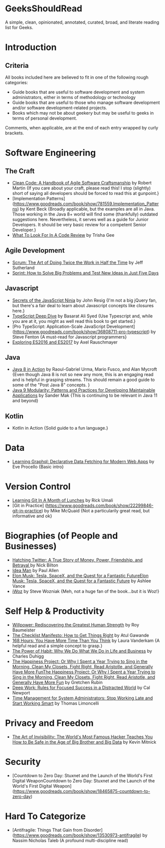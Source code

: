 # GeeksShouldRead
A simple, clean, opinionated, annotated, curated, broad, and literate reading list for Geeks. 

Introduction
============

Criteria
--------

All books included here are believed to fit in one of the following rough categories:

* Guide books that are useful to software development and system administrators, either in terms of methodology or technology
* Guide books that are useful to those who manage software development and/or software development-related projects.
* Books which may not be about geekery but may be useful to geeks in terms of personal development.


Comments, when applicable, are at the end of each entry wrapped by curly brackets.

Software Engineering
====================

The Craft
---------

* [Clean Code: A Handbook of Agile Software Craftsmanship](https://www.goodreads.com/book/show/3735293-clean-code) by Robert Martin {If you care about your craft, please read this! I stop (slightly) short of saying all developers should be forced to read this at gunpoint.}
* [Implementation Patterns] (https://www.goodreads.com/book/show/781559.Implementation_Patterns) by Kent Beck {Broadly applicable, but the examples are all in Java. Those working in the Java 8+ world will find some (thankfully) outdated suggestions here.  Nevertheless, it serves well as a guide for Junior Developers. It should be very basic review for a competent Senior Developer.}
* [What To Look For In A Code Review](https://www.goodreads.com/book/show/28942299-what-to-look-for-in-a-code-review) by Trisha Gee

Agile Development
-----------------

* [Scrum: The Art of Doing Twice the Work in Half the Time](https://www.goodreads.com/book/show/19288230-scrum) by Jeff Sutherland
* [Sprint: How to Solve Big Problems and Test New Ideas in Just Five Days](https://www.goodreads.com/book/show/25814544-sprint)

Javascript
----------

* [Secrets of the JavaScript Ninja](https://www.goodreads.com/book/show/4373732-secrets-of-the-javascript-ninja) by John Resig {I'm not a big jQuery fan, but there's a fair deal to learn about Javascript concepts like closures here.}
* [TypeScript Deep Dive](https://www.goodreads.com/book/show/29634529-typescript-deep-dive?from_search=true) by Basarat Ali Syed {Use Typescript and, while you are at it, you might as well read this book to get started.}
* [Pro TypeScript: Application-Scale JavaScript Development] (https://www.goodreads.com/book/show/36808711-pro-typescript) by Steve Fenton {A must-read for Javascript programmers}
* [Exploring ES2016 and ES2017](https://www.goodreads.com/book/show/32727150-exploring-es2016-and-es2017) by Axel Rauschmayer

Java
----
	
* [Java 8 in Action](https://www.goodreads.com/book/show/20534354-java-8-in-action?ac=1&from_search=true) by  Raoul-Gabriel Urma, Mario Fusco, and Alan Mycroft {Even though Java 8 is not so new any more, this is an engaging read and is helpful in grasping streams. This should remain a good guide to some of the "Post Java 8" concepts. }
* [Java 9 Modularity: Patterns and Practices for Developing Maintainable Applications](https://www.goodreads.com/book/show/36200568-java-9-modularity) by Sander Mak {This is continuing to be relevant in Java 11 and beyond}

Kotlin
------

* Kotlin in Action {Solid guide to a fun language.}


Data
====

* [Learning Graphql: Declarative Data Fetching for Modern Web Apps](https://www.goodreads.com/book/show/37588199-learning-graphql) by Eve Procello {Basic intro}

Version Control
===============

* [Learning Git In A Month of Lunches](https://www.goodreads.com/book/show/26778698-learn-git-in-a-month-of-lunches) by Rick Umali
* [Git in Practice] (https://www.goodreads.com/book/show/22299846-git-in-practice) by Mike McQuaid {Not a particularily great read, but informative and ok}

Biographies (of People and Businesses)
======================================

* [Hatching Twitter: A True Story of Money, Power, Friendship, and Betrayal ](https://www.goodreads.com/book/show/18656827-hatching-twitter) by Nick Bilton
* [Idea Man](https://www.goodreads.com/book/show/10139649-idea-man) by Paul Allen 
* [Elon Musk: Tesla, SpaceX, and the Quest for a Fantastic FutureElon Musk: Tesla, SpaceX, and the Quest for a Fantastic Future](https://www.goodreads.com/book/show/22535480-elon-musk) by Ashlee Vance
* [iWoz](https://www.goodreads.com/book/show/5558.iWoz) by Steve Wozniak {Meh, not a huge fan of the book...but it is Woz!}

Self Help & Productivity
=========================

* [Willpower: Rediscovering the Greatest Human Strength](https://www.goodreads.com/book/show/11104933-willpower) by Roy Baumeister
* [The Checklist Manifesto: How to Get Things Right](https://www.goodreads.com/book/show/6667514-the-checklist-manifesto) by Atul Gawande
* [168 Hours: You Have More Time Than You Think](https://www.goodreads.com/book/show/7847359-168-hours) by Laura Vanderkam {A helpful read and a simple concept to grasp.}
* [The Power of Habit: Why We Do What We Do in Life and Business](https://www.goodreads.com/book/show/12609433-the-power-of-habit) by Charles Duhigg
* [The Happiness Project: Or Why I Spent a Year Trying to Sing in the Morning, Clean My Closets, Fight Right, Read Aristotle, and Generally Have More FunThe Happiness Project: Or Why I Spent a Year Trying to Sing in the Morning, Clean My Closets, Fight Right, Read Aristotle, and Generally Have More Fun](https://www.goodreads.com/book/show/6398634-the-happiness-project) by Gretchen Rubin
* [Deep Work: Rules for Focused Success in a Distracted World](https://www.goodreads.com/book/show/25744928-deep-work) by Cal Newport
* [Time Management for System Administrators: Stop Working Late and Start Working Smart](https://www.goodreads.com/book/show/376236.Time_Management_for_System_Administrators?ac=1&from_search=true) by Thomas Limoncelli

Privacy and Freedom
===================

* [The Art of Invisibility: The World's Most Famous Hacker Teaches You How to Be Safe in the Age of Big Brother and Big Data](https://www.goodreads.com/book/show/30363785-the-art-of-invisibility) by Kevin Mitnick

Security
========

* [Countdown to Zero Day: Stuxnet and the Launch of the World's First Digital WeaponCountdown to Zero Day: Stuxnet and the Launch of the World's First Digital Weapon] (https://www.goodreads.com/book/show/18465875-countdown-to-zero-day)

Hard To Categorize
==================

* [Antifragile: Things That Gain from Disorder] (https://www.goodreads.com/book/show/13530973-antifragile) by Nassim Nicholas Taleb (A profound multi-discipline read)
